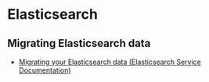 # Elasticsearch

## Migrating Elasticsearch data

* [Migrating your Elasticsearch data (Elasticsearch Service Documentation)](https://www.elastic.co/guide/en/cloud/current/ec-migrate-data.html)
